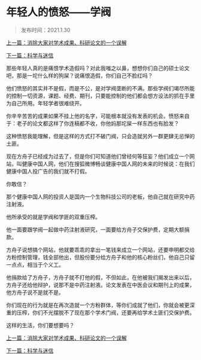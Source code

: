 # 年轻人的愤怒——学阀

> 发布时间：2021.1.30

[上一篇：消除大家对学术成果、科研论文的一个误解](/social/article1)

[下一篇：科学与迷信](/social/article3)



那些年轻人真的是痛恨学术造假吗？对此我嗤之以鼻，想想你们自己的硕士论文吧，那是一坨什么样的狗屎？说痛恨造假，你们自己不脸红吗？

他们愤怒的其实并不是假，而是不公，是对学阀垄断的不满。那些学阀们竭尽所能的控制一切资源，课题、经费、期刊，只要能控制的他们都会想方设法的抓在手里为自己所用。年轻学者很难绕开。

你辛辛苦苦的成果如果不挂上他的名字，可能根本就没有发表的机会。愤怒来自于：老子的论文都这样了你连稿都不收，你他妈那坨屎一样东西也有脸发？

这种愤怒我能理解，但是这样的方式打不破门阀，只会造就另外一群更肆无忌惮的土匪。

现在方舟子已经成为过去了，但是你们可知道他们曾经何等狂妄？他们成立一个网站，叫健康中国人网，他们在搜狐微博畅谈健康中国人网的未来的时候说：在我们健康中国人投广告的我们就不打假。  

你敢信？ 

那个健康中国人网的投资人是国内一个生物科技公司的老板，他自己就在研究中药注射液。

他所承受的就是学阀和学匪的双重压榨。

他一面要跟学阀一起做中药注射液研究，一面要给方舟子交保护费，定期大额捐款。

方舟子说想搞个网站，他就要乖乖的拿出一笔钱来成立一个网站，还要申明都交给方粉控制管理，钱全部他出，但股份要分给方舟子和他的核心粉丝们，他自己只留一点点，相当于个义工。

他捐款给了方舟子，方舟子就不打他的假，不但如此，在他被我们揭发出来以后，方舟子还给他辩护，说那不是中药注射液。论文发表在中医会议和期刊上的成果，他方舟子说不是就不是。

你们现在的行为就是在再次造就一个方粉群体，等你们成就了他们，你就会被更深重的压榨，你们不光摆脱不了现在那个学术门阀，还要再给学术土匪们交保护费。

这样的生活，你们要想要吗？



[上一篇：消除大家对学术成果、科研论文的一个误解](/social/article1)

[下一篇：科学与迷信](/social/article3)

